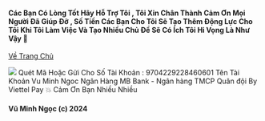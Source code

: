 #### Các Bạn Có Lòng Tốt Hãy Hỗ Trợ Tôi , Tôi Xin Chân Thành Cảm Ơn Mọi Người Đã Giúp Đỡ , Số Tiền Các Bạn Cho Tôi Sẽ Tạo Thêm Động Lực Cho Tôi Khi Tôi Làm Việc Và Tạo Nhiều Chủ Đề Sẽ Có Ích Tôi Hi Vọng Là Như Vậy 🥰 

[Về Trang Chủ ](http://vmnit.mobie.in/)


<img src="http://vmnit.mobie.in/images/421B68EB-F87A-4C99-BA58-51C24A8498A0.jpg">
Quét Mã Hoặc Gửi Cho Số Tài Khoản : 9704229228460601 
Tên Tài Khoản Vu Minh Ngoc 
Ngân Hàng MB Bank - Ngân hàng TMCP Quân đội By Viettel Pay 💥 Cảm Ơn Bạn Nhiều Nhiều 



####    Vũ Minh Ngọc (c) 2024 
